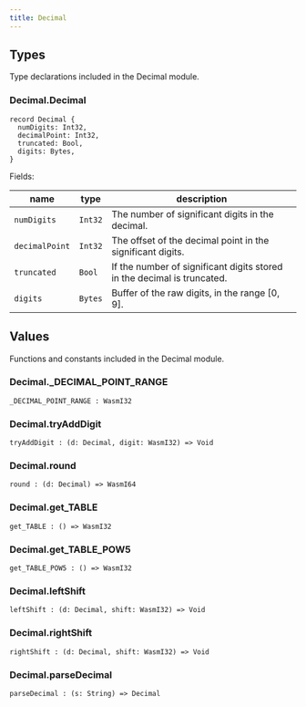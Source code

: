 ```yaml
---
title: Decimal
---
```


## Types

Type declarations included in the Decimal module.

### Decimal.**Decimal**

```grain
record Decimal {
  numDigits: Int32,
  decimalPoint: Int32,
  truncated: Bool,
  digits: Bytes,
}
```

Fields:

|name|type|description|
|----|----|-----------|
|`numDigits`|`Int32`|The number of significant digits in the decimal.|
|`decimalPoint`|`Int32`|The offset of the decimal point in the significant digits.|
|`truncated`|`Bool`|If the number of significant digits stored in the decimal is truncated.|
|`digits`|`Bytes`|Buffer of the raw digits, in the range [0, 9].|

## Values

Functions and constants included in the Decimal module.

### Decimal.**_DECIMAL_POINT_RANGE**

```grain
_DECIMAL_POINT_RANGE : WasmI32
```

### Decimal.**tryAddDigit**

```grain
tryAddDigit : (d: Decimal, digit: WasmI32) => Void
```

### Decimal.**round**

```grain
round : (d: Decimal) => WasmI64
```

### Decimal.**get_TABLE**

```grain
get_TABLE : () => WasmI32
```

### Decimal.**get_TABLE_POW5**

```grain
get_TABLE_POW5 : () => WasmI32
```

### Decimal.**leftShift**

```grain
leftShift : (d: Decimal, shift: WasmI32) => Void
```

### Decimal.**rightShift**

```grain
rightShift : (d: Decimal, shift: WasmI32) => Void
```

### Decimal.**parseDecimal**

```grain
parseDecimal : (s: String) => Decimal
```

